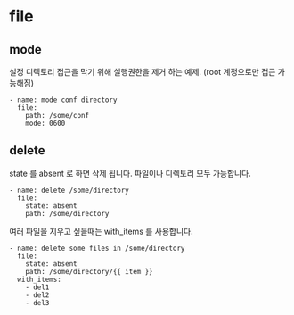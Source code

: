 # file

## mode
설정 디렉토리 접근을 막기 위해 실행권한을 제거 하는 예제. (root 계정으로만 접근 가능해짐)
```
- name: mode conf directory
  file:
    path: /some/conf
    mode: 0600
```

## delete
state 를 absent 로 하면 삭제 됩니다. 파일이나 디렉토리 모두 가능합니다.
```
- name: delete /some/directory
  file:
    state: absent
    path: /some/directory
```

여러 파일을 지우고 싶을때는 with_items 를 사용합니다.
```
- name: delete some files in /some/directory
  file:
    state: absent
    path: /some/directory/{{ item }}
  with_items:
    - del1
    - del2
    - del3
```